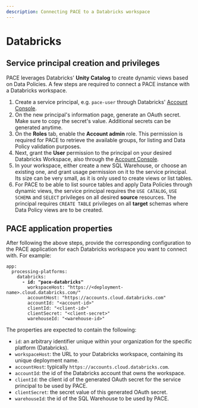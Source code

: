 ```yaml
---
description: Connecting PACE to a Databricks workspace
---
```


# Databricks

## Service principal creation and privileges

PACE leverages Databricks' **Unity Catalog** to create dynamic views based on Data Policies. A few steps are required to connect a PACE instance with a Databricks workspace.

1. Create a service principal, e.g. `pace-user` through Databricks' [Account Console](https://accounts.cloud.databricks.com/users/serviceprincipals/add).
2. On the new principal's information page, generate an OAuth secret. Make sure to copy the secret's value. Additional secrets can be generated anytime.
3. On the **Roles** tab, enable the **Account admin** role. This permission is required for PACE to retrieve the available groups, for listing and Data Policy validation purposes.
4. Next, grant the **User** permission to the principal on your desired Databricks Workspace, also through the [Account Console](https://accounts.cloud.databricks.com/workspaces).
5. In your workspace, either create a new SQL Warehouse, or choose an existing one, and grant usage permission on it to the service principal. Its size can be very small, as it is only used to create views or list tables.
6. For PACE to be able to list source tables and apply Data Policies through dynamic views, the service principal requires the `USE CATALOG`, `USE SCHEMA` and `SELECT` privileges on all desired **source** resources. The principal requires `CREATE TABLE` privileges on all **target** schemas where Data Policy views are to be created.

## PACE application properties

After following the above steps, provide the corresponding configuration to the PACE application for each Databricks workspace you want to connect with. For example:

<pre class="language-yaml" data-line-numbers><code class="lang-yaml">app:
  processing-platforms:
    databricks:
<strong>      - id: "pace-databricks"
</strong>        workspaceHost: "https://&#x3C;deployment-name>.cloud.databricks.com/"
        accountHost: "https://accounts.cloud.databricks.com"
        accountId: "&#x3C;account-id>"
        clientId: "&#x3C;client-id>"
        clientSecret: "&#x3C;client-secret>"
        warehouseId: "&#x3C;warehouse-id>"
</code></pre>

The properties are expected to contain the following:

* `id`: an arbitrary identifier unique within your organization for the specific platform (Databricks).
* `workspaceHost`: the URL to your Databricks workspace, containing its unique deployment name.
* `accountHost`: typically `https://accounts.cloud.databricks.com`.
* `accountId`: the id of the Databricks account that owns the workspace.
* `clientId`: the client id of the generated OAuth secret for the service principal to be used by PACE.
* `clientSecret`: the secret value of this generated OAuth secret.
* `warehouseId`: the id of the SQL Warehouse to be used by PACE.
